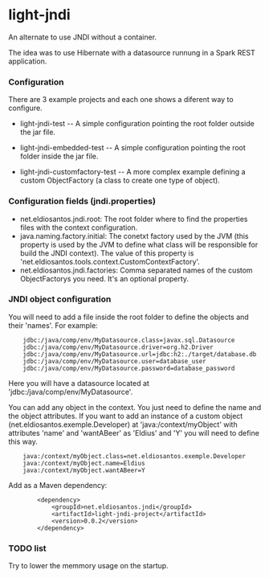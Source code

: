 # light-jndi #

An alternate to use JNDI without a container.

The idea was to use Hibernate with a datasource runnung in a Spark REST application.

### Configuration ###

There are 3 example projects and each one shows a diferent  way to configure.

* light-jndi-test
-- A simple configuration pointing the root folder outside the jar file.

* light-jndi-embedded-test
-- A simple configuration pointing the root folder inside the jar file.

* light-jndi-customfactory-test
-- A more complex example defining a custom ObjectFactory (a class to create one type of object).

### Configuration fields (jndi.properties) ###
* net.eldiosantos.jndi.root: The root folder where to find the properties files with the context configuration.
* java.naming.factory.initial: The conetxt factory used by the JVM (this property is used by the JVM to define what class will be responsible for build the JNDI context).
  The value of this property is 'net.eldiosantos.tools.context.CustomContextFactory'.
* net.eldiosantos.jndi.factories: Comma separated names of the custom ObjectFactorys you need. It's an optional property.

### JNDI object configuration ###
  You will need to add a file inside the root folder to define the objects and their 'names'. For example:

        jdbc:/java/comp/env/MyDatasource.class=javax.sql.Datasource
        jdbc:/java/comp/env/MyDatasource.driver=org.h2.Driver
        jdbc:/java/comp/env/MyDatasource.url=jdbc:h2:./target/database.db
        jdbc:/java/comp/env/MyDatasource.user=database_user
        jdbc:/java/comp/env/MyDatasource.password=database_password

  Here you will have a datasource located at 'jdbc:/java/comp/env/MyDatasource'.

You can add any object in the context. You just need to define the name and the object attributes.
If you want to add an instance of a custom object (net.eldiosantos.exemple.Developer) at 'java:/context/myObject' with attributes
 'name' and 'wantABeer' as 'Eldius' and 'Y' you will need to define this way.

        java:/context/myObject.class=net.eldiosantos.exemple.Developer
        java:/context/myObject.name=Eldius
        java:/context/myObject.wantABeer=Y


Add as a Maven dependency:

        	<dependency>
                <groupId>net.eldiosantos.jndi</groupId>
                <artifactId>light-jndi-project</artifactId>
                <version>0.0.2</version>
        	</dependency>

### TODO list ###
  Try to lower the memmory usage on the startup.

